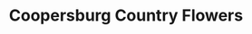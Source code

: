 ---
title: "Coopersburg Country Flowers"
url: /coopersburg/coopersburg-country-flowers/
shop: florist
---